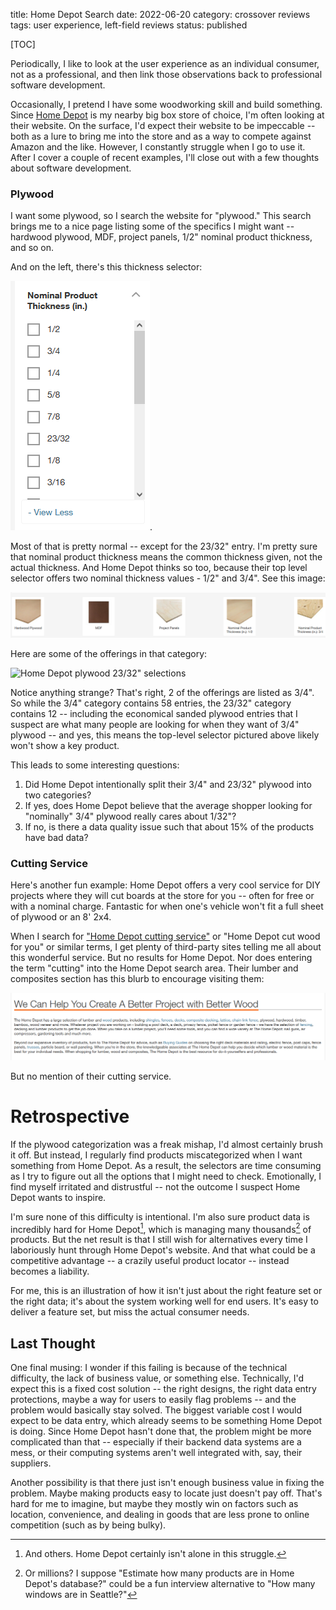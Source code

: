 title: Home Depot Search
date: 2022-06-20
category: crossover reviews
tags: user experience, left-field reviews
status: published

[TOC]

Periodically, I like to look at the user experience as an individual consumer, not as a professional, and then link those observations back to professional software development.

Occasionally, I pretend I have some woodworking skill and build something. Since [Home Depot](http://www.homedepot.com) is my nearby big box store of choice, I'm often looking at their website. On the surface, I'd expect their website to be impeccable -- both as a lure to bring me into the store and as a way to compete against Amazon and the like. However, I constantly struggle when I go to use it. After I cover a couple of recent examples, I'll close out with a few thoughts about software development.

### Plywood

I want some plywood, so I search the website for "plywood." This search brings me to a nice page listing some of the specifics I might want -- hardwood plywood, MDF, project panels, 1/2" nominal product thickness, and so on.

And on the left, there's this thickness selector:

![Home Depot thickness selector](images/home-depot-plywood-thickness.png "Thickness Selector").

Most of that is pretty normal -- except for the 23/32" entry. I'm pretty sure that nominal product thickness means the common thickness given, not the actual thickness. And Home Depot thinks so too, because their top level selector offers two nominal thickness values - 1/2" and 3/4". See this image:

![Home Depot plywood selector](images/home-depot-plywood-selector.png "Plywood Selector")

Here are some of the offerings in that category:

![Home Depot plywood 23/32" selections](images/home-depot-plywood-offerings-23-32.png "Plywood Offerings 23/32\"")

Notice anything strange? That's right, 2 of the offerings are listed as 3/4". So while the 3/4" category contains 58 entries, the 23/32" category contains 12 -- including the economical sanded plywood entries that I suspect are what many people are looking for when they want of 3/4" plywood -- and yes, this means the top-level selector pictured above likely won't show a key product.

This leads to some interesting questions:

1. Did Home Depot intentionally split their 3/4" and 23/32" plywood into two categories?
2. If yes, does Home Depot believe that the average shopper looking for "nominally" 3/4" plywood really cares about 1/32"?
3. If no, is there a data quality issue such that about 15% of the products have bad data?

### Cutting Service

Here's another fun example: Home Depot offers a very cool service for DIY projects where they will cut boards at the store for you -- often for free or with a nominal charge. Fantastic for when one's vehicle won't fit a full sheet of plywood or an 8' 2x4.

When I search for ["Home Depot cutting service"](https://www.google.com/search?q=home+depot+cutting+service) or "Home Depot cut wood for you" or similar terms, I get plenty of third-party sites telling me all about this wonderful service. But no results for Home Depot. Nor does entering the term "cutting" into the Home Depot search area. Their lumber and composites section has this blurb to encourage visiting them:

![Home Depot Lumber Blurb](images/home-depot-wood-project-blurb.png "Lumber Blurb")

But no mention of their cutting service.

# Retrospective

If the plywood categorization was a freak mishap, I'd almost certainly brush it off. But instead, I regularly find products miscategorized when I want something from Home Depot. As a result, the selectors are time consuming as I try to figure out all the options that I might need to check. Emotionally, I find myself irritated and distrustful -- not the outcome I suspect Home Depot wants to inspire.

I'm sure none of this difficulty is intentional. I'm also sure product data is incredibly hard for Home Depot[^others], which is managing many thousands[^thousands] of products. But the net result is that I still wish for alternatives every time I laboriously hunt through Home Depot's website. And that what could be a competitive advantage -- a crazily useful product locator -- instead becomes a liability.

For me, this is an illustration of how it isn't just about the right feature set or the right data; it's about the system working well for end users. It's easy to deliver a feature set, but miss the actual consumer needs.

## Last Thought

One final musing: I wonder if this failing is because of the technical difficulty, the lack of business value, or something else. Technically, I'd expect this is a fixed cost solution -- the right designs, the right data entry protections, maybe a way for users to easily flag problems -- and the problem would basically stay solved. The biggest variable cost I would expect to be data entry, which already seems to be something Home Depot is doing. Since Home Depot hasn't done that, the problem might be more complicated than that -- especially if their backend data systems are a mess, or their computing systems aren't well integrated with, say, their suppliers.

Another possibility is that there just isn't enough business value in fixing the problem. Maybe making products easy to locate just doesn't pay off. That's hard for me to imagine, but maybe they mostly win on factors such as location, convenience, and dealing in goods that are less prone to online competition (such as by being bulky).





[^others]: And others. Home Depot certainly isn't alone in this struggle.

[^thousands]: Or millions? I suppose "Estimate how many products are in Home Depot's database?" could be a fun interview alternative to "How many windows are in Seattle?"
